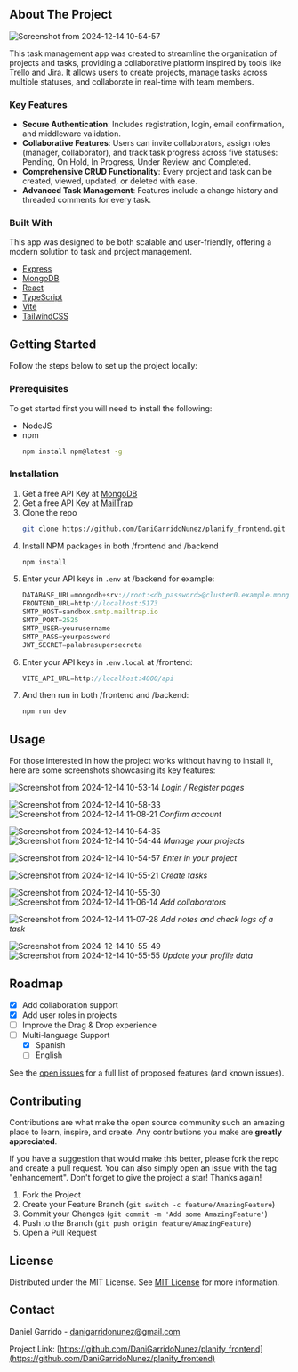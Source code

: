 ## About The Project

![Screenshot from 2024-12-14 10-54-57](https://github.com/user-attachments/assets/21a5357d-9bd7-4e0c-813e-d361da1bafd2)

This task management app was created to streamline the organization of projects and tasks, providing a collaborative platform inspired by tools like Trello and Jira. It allows users to create projects, manage tasks across multiple statuses, and collaborate in real-time with team members.

### Key Features

- **Secure Authentication**: Includes registration, login, email confirmation, and middleware validation.
- **Collaborative Features**: Users can invite collaborators, assign roles (manager, collaborator), and track task progress across five statuses: Pending, On Hold, In Progress, Under Review, and Completed.
- **Comprehensive CRUD Functionality**: Every project and task can be created, viewed, updated, or deleted with ease.
- **Advanced Task Management**: Features include a change history and threaded comments for every task.

### Built With

This app was designed to be both scalable and user-friendly, offering a modern solution to task and project management.

- [Express](https://expressjs.com/)
- [MongoDB](https://www.mongodb.com/)
- [React](https://reactjs.org)
- [TypeScript](https://www.typescriptlang.org/)
- [Vite](https://vite.dev/)
- [TailwindCSS](https://tailwindcss.com/)

## Getting Started

Follow the steps below to set up the project locally:

### Prerequisites

To get started first you will need to install the following:

- NodeJS
- npm
  ```sh
  npm install npm@latest -g
  ```

### Installation

1. Get a free API Key at [MongoDB](https://www.mongodb.com/es/cloud/atlas/register)
2. Get a free API Key at [MailTrap](https://mailtrap.io/es/)
3. Clone the repo
   ```sh
   git clone https://github.com/DaniGarridoNunez/planify_frontend.git
   ```
4. Install NPM packages in both /frontend and /backend
   ```sh
   npm install
   ```
5. Enter your API keys in `.env` at /backend for example:
   ```js
   DATABASE_URL=mongodb+srv://root:<db_password>@cluster0.example.mongodb.net/planify_mern
   FRONTEND_URL=http://localhost:5173
   SMTP_HOST=sandbox.smtp.mailtrap.io
   SMTP_PORT=2525
   SMTP_USER=yourusername
   SMTP_PASS=yourpassword
   JWT_SECRET=palabrasupersecreta
   ```
6. Enter your API keys in `.env.local` at /frontend:
    ```js
    VITE_API_URL=http://localhost:4000/api
    ```
7. And then run in both /frontend and /backend:
   ```sh
   npm run dev
   ```

## Usage

For those interested in how the project works without having to install it, here are some screenshots showcasing its key features:  

![Screenshot from 2024-12-14 10-53-14](https://github.com/user-attachments/assets/8f0f0da3-6b17-49ee-9e38-fddb90ae2b5d)
*Login / Register pages*  

![Screenshot from 2024-12-14 10-58-33](https://github.com/user-attachments/assets/d7a8390d-e85b-4465-9f03-6f4dda3af99e)
![Screenshot from 2024-12-14 11-08-21](https://github.com/user-attachments/assets/803f21ff-aac7-464e-ba06-0dc2d76a2c38)
*Confirm account*  

![Screenshot from 2024-12-14 10-54-35](https://github.com/user-attachments/assets/ab1a080b-5fb0-4ee9-b6d5-13f678760977)
![Screenshot from 2024-12-14 10-54-44](https://github.com/user-attachments/assets/7c81fcdc-c5db-48d7-966d-9de0ebf01a07)
*Manage your projects*  

 ![Screenshot from 2024-12-14 10-54-57](https://github.com/user-attachments/assets/ab0f043f-da68-4dad-b507-3c38a02a713e)
*Enter in your project*  

![Screenshot from 2024-12-14 10-55-21](https://github.com/user-attachments/assets/ffe38738-55dc-49a5-a25f-1ddc92a1438a)
*Create tasks* 

![Screenshot from 2024-12-14 10-55-30](https://github.com/user-attachments/assets/96bc0558-9967-489f-9bc3-ecfe3efce93d)
![Screenshot from 2024-12-14 11-06-14](https://github.com/user-attachments/assets/3ed3b5cc-8bc9-4a68-b8eb-e553571e6538)
*Add collaborators* 

![Screenshot from 2024-12-14 11-07-28](https://github.com/user-attachments/assets/e5c067aa-6fe1-4633-b1fc-323fe0ad8d89)
*Add notes and check logs of a task*

![Screenshot from 2024-12-14 10-55-49](https://github.com/user-attachments/assets/5544d17b-013e-4a33-b5cd-9d8c3a73cbfe)
![Screenshot from 2024-12-14 10-55-55](https://github.com/user-attachments/assets/44033f9a-8bce-4f3a-84bf-9161486ec5bd)
*Update your profile data* 

## Roadmap

- [x] Add collaboration support
- [x] Add user roles in projects
- [ ] Improve the Drag & Drop experience
- [ ] Multi-language Support
  - [x] Spanish
  - [ ] English

See the [open issues](https://github.com/DaniGarridoNunez/planify_frontend/issues) for a full list of proposed features (and known issues).

## Contributing

Contributions are what make the open source community such an amazing place to learn, inspire, and create. Any contributions you make are **greatly appreciated**.

If you have a suggestion that would make this better, please fork the repo and create a pull request. You can also simply open an issue with the tag "enhancement".
Don't forget to give the project a star! Thanks again!

1. Fork the Project
2. Create your Feature Branch (`git switch -c feature/AmazingFeature`)
3. Commit your Changes (`git commit -m 'Add some AmazingFeature'`)
4. Push to the Branch (`git push origin feature/AmazingFeature`)
5. Open a Pull Request

## License

Distributed under the MIT License. See [MIT License](https://opensource.org/licenses/MIT) for more information.

## Contact

Daniel Garrido - danigarridonunez@gmail.com

Project Link: [https://github.com/DaniGarridoNunez/planify_frontend](https://github.com/DaniGarridoNunez/planify_frontend)
